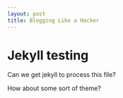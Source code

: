 ```yaml
---
layout: post
title: Blogging Like a Hacker
---
```


# Jekyll testing

Can we get jekyll to process this file?

How about some sort of theme?
